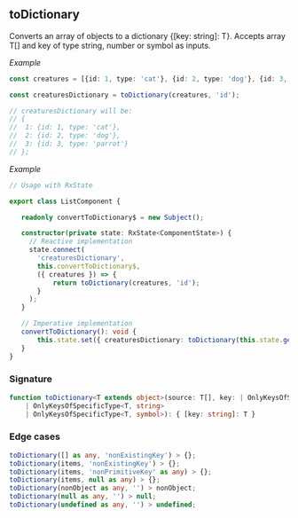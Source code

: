 ## toDictionary

Converts an array of objects to a dictionary {[key: string]: T}.
Accepts array T[] and key of type string, number or symbol as inputs.

_Example_

```TypeScript
const creatures = [{id: 1, type: 'cat'}, {id: 2, type: 'dog'}, {id: 3, type: 'parrot'}];

const creaturesDictionary = toDictionary(creatures, 'id');

// creaturesDictionary will be:
// {
//  1: {id: 1, type: 'cat'},
//  2: {id: 2, type: 'dog'},
//  3: {id: 3, type: 'parrot'}
// };
```

_Example_

```TypeScript
// Usage with RxState

export class ListComponent {

   readonly convertToDictionary$ = new Subject();

   constructor(private state: RxState<ComponentState>) {
     // Reactive implementation
     state.connect(
       'creaturesDictionary',
       this.convertToDictionary$,
       ({ creatures }) => {
           return toDictionary(creatures, 'id');
       }
     );
   }

   // Imperative implementation
   convertToDictionary(): void {
       this.state.set({ creaturesDictionary: toDictionary(this.state.get().creatures, 'id'});
   }
}
```

### Signature

```TypeScript
function toDictionary<T extends object>(source: T[], key: | OnlyKeysOfSpecificType<T, number>
    | OnlyKeysOfSpecificType<T, string>
    | OnlyKeysOfSpecificType<T, symbol>): { [key: string]: T }
```

### Edge cases

```typescript
toDictionary([] as any, 'nonExistingKey') > {};
toDictionary(items, 'nonExistingKey') > {};
toDictionary(items, 'nonPrimitiveKey' as any) > {};
toDictionary(items, null as any) > {};
toDictionary(nonObject as any, '') > nonObject;
toDictionary(null as any, '') > null;
toDictionary(undefined as any, '') > undefined;
```
